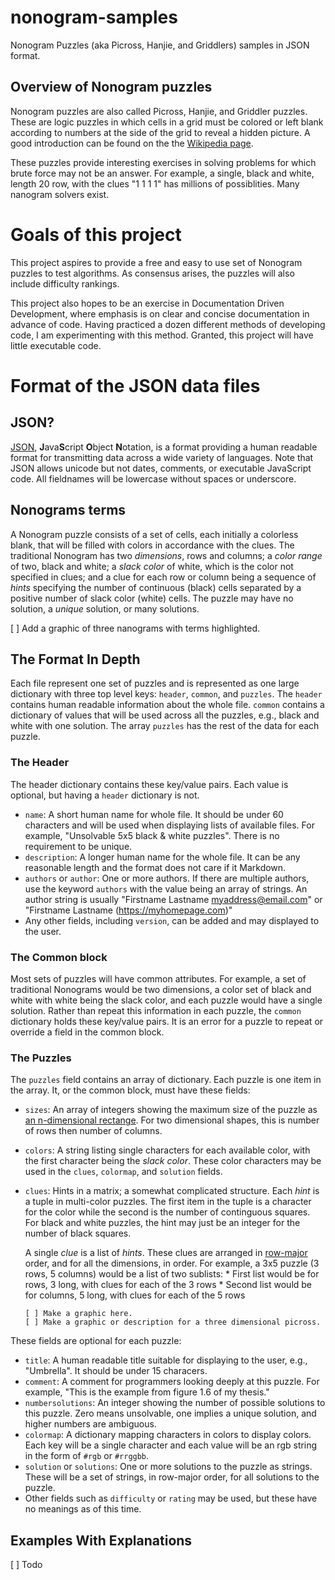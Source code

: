 # nonogram-samples
Nonogram Puzzles (aka Picross, Hanjie, and Griddlers) samples in JSON format.

## Overview of Nonogram puzzles

Nonogram puzzles are also called Picross, Hanjie, and Griddler puzzles.  These
are logic puzzles in which cells in a grid must be colored or left blank according 
to numbers at the side of the grid to reveal a hidden picture.   A good
introduction can be found on the the [Wikipedia page](https://en.wikipedia.org/wiki/Nonogram).

These puzzles provide interesting exercises in solving problems for which brute force may not
be an answer.  For example, a single, black and white, length 20 row, with the clues "1 1 1 1"
has millions of possiblities.  Many nanogram solvers exist.

# Goals of this project

This project aspires to provide a free and easy to use set of Nonogram puzzles to test 
algorithms.  As consensus arises, the puzzles will also include difficulty rankings.

This project also hopes to be an exercise in Documentation Driven Development, where 
emphasis is on clear and concise documentation in advance of code.  Having practiced a
dozen different methods of developing code, I am experimenting with this method.  Granted,
this project will have little executable code.

# Format of the JSON data files

## JSON?

[JSON](https://en.wikipedia.org/wiki/JSON), **J**ava**S**cript **O**bject **N**otation, is a 
format providing a human readable format for transmitting data across a wide
variety of languages.   Note that JSON allows unicode but not dates, comments, 
or executable JavaScript code.   All fieldnames will be lowercase without spaces or underscore.

## Nonograms terms

A Nonogram puzzle consists of a set of cells, each initially a colorless blank, that
will be filled with colors in accordance with the clues.   The traditional Nonogram
has two *dimensions*, rows and columns; a *color range* of two, black and white; 
a *slack color* of white, which is the color not specified in clues; and a clue for
each row or column being a sequence of *hints* specifying the number of continuous
(black) cells separated by a positive number of slack color (white) cells.   The puzzle
may have no solution, a *unique* solution, or many solutions.

[ ] Add a graphic of three nanograms with terms highlighted.

## The Format In Depth

Each file represent one set of puzzles and is represented as one large dictionary with three 
top level keys:  `header`, `common`, and `puzzles`.  The `header` contains human readable 
information about the whole file.  `common` contains a dictionary of values that will be used 
across all the puzzles, e.g., black and white with one solution.   The array `puzzles` has the
rest of the data for each puzzle.

### The Header

The header dictionary contains these key/value pairs.  Each value is optional, but having
a  `header` dictionary is not.

* `name`:  A short human name for whole file.  It should be under 60 characters and will be 
   used when displaying lists of available files.   For example, 
   "Unsolvable 5x5 black & white puzzles".  There is no requirement to be unique.
* `description`:  A longer human name for the whole file.   It can be any reasonable length 
   and the format does not care if it Markdown.
* `authors` or `author`:   One or more authors.  If there are multiple authors, use the keyword `authors` with
  the value being an array of strings.   An author string is usually "Firstname Lastname <myaddress@email.com>"
  or "Firstname Lastname (https://myhomepage.com)"
* Any other fields, including `version`, can be added and may displayed to the user.

### The Common block

Most sets of puzzles will have common attributes.  For example, a set of traditional Nonograms would
be two dimensions, a color set of black and white with white being the slack color, and each puzzle
would have a single solution.   Rather than repeat this information in each puzzle, the `common`
dictionary holds these key/value pairs.  It is an error for a puzzle to repeat or override a field
in the common block.

### The Puzzles


The `puzzles` field contains an array of dictionary.  Each puzzle is one item in the array.  It, or the 
common block, must have these fields:

* `sizes`:  An array of integers showing the maximum size of the puzzle as [an n-dimensional rectange](https://en.wikipedia.org/wiki/Hyperrectangle).   For two dimensional shapes, this is number of rows then number of columns.
* `colors`:  A string listing single characters for each available color, with the first character being the _slack color_.  These color characters may be used in the `clues`, `colormap`, and `solution` fields.
* `clues`:  Hints in a matrix; a somewhat complicated structure.
   Each *hint* is a tuple in multi-color puzzles.   The first item in the tuple is a character for the color while the second is the number of continguous squares.  For black and white puzzles, the hint may just be an integer for the number of black squares.  

   A single *clue* is a list of *hints*.  These clues are arranged in [row-major](https://en.wikipedia.org/wiki/Row-major_order) order, and for all the dimensions, in order.  For example, a 3x5 puzzle 
   (3 rows, 5 columns) would be a list of two sublists: 
      * First list would be for rows, 3 long, with clues for each of the 3 rows
      * Second list would be for columns, 5 long, with clues for each of the 5 rows
      
      [ ] Make a graphic here.
      [ ] Make a graphic or description for a three dimensional picross.


These fields are optional for each puzzle:

* `title`:   A human readable title suitable for displaying to the user, e.g., "Umbrella".  It should be under 15 characers.
* `comment`:  A comment for programmers looking deeply at this puzzle.  For example, "This is the example from figure 1.6 of my thesis."
* `numbersolutions`:  An integer showing the number of possible solutions to this puzzle.  Zero means unsolvable, one implies a unique solution, and higher numbers are ambiguous.
* `colormap`:  A dictionary mapping characters in colors to display colors.   Each key will be a single character and each value will be an rgb string in the form of `#rgb` or `#rrggbb`.
* `solution` or `solutions`:  One or more solutions to the puzzle as strings.  These will be a set of strings, in row-major order, for all solutions to the puzzle.
* Other fields such as `difficulty` or `rating` may be used, but these have no meanings as of this time.

## Examples With Explanations

[ ] Todo
